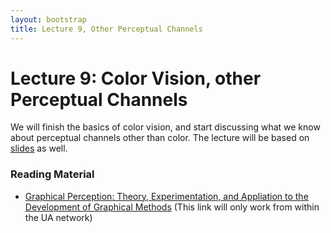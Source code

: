 ```yaml
---
layout: bootstrap
title: Lecture 9, Other Perceptual Channels
---
```


# Lecture 9: Color Vision, other Perceptual Channels

We will finish the basics of color vision, and start discussing
what we know about perceptual channels other than color.
The lecture will be based on
[slides](../slides/fall-2019-other-channels.pdf) as well.

### Reading Material

* [Graphical Perception: Theory, Experimentation, and Appliation to the Development of Graphical Methods](https://arizona-primo.hosted.exlibrisgroup.com/primo-explore/openurl?sid=google&auinit=WS&aulast=Cleveland&atitle=Graphical%20perception:%20Theory,%20experimentation,%20and%20application%20to%20the%20development%20of%20graphical%20methods&id=doi:10.1080%2F01621459.1984.10478080&title=Journal%20of%20the%20American%20Statistical%20Association%20%5Belectronic%20resource%5D.&volume=79&issue=387&date=1984&spage=531&issn=0162-1459&vid=01UA&institution=01UA&url_ctx_val=&url_ctx_fmt=null&isSerivcesPage=true) (This link will only work from within the UA network)
